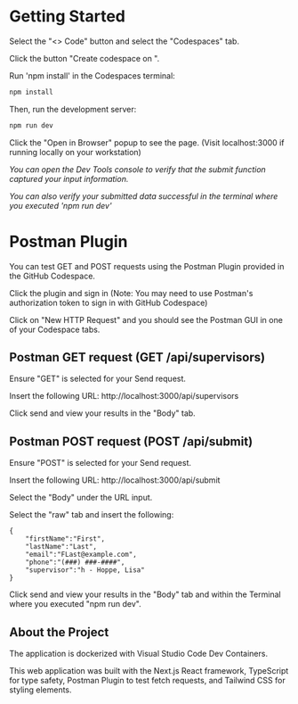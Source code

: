 # Getting Started

Select the "<> Code" button and select the "Codespaces" tab.

Click the button "Create codespace on ".

Run 'npm install' in the Codespaces terminal:

```bash
npm install
```

Then, run the development server:

```bash
npm run dev
```

Click the "Open in Browser" popup to see the page. (Visit localhost:3000 if running locally on your workstation)

_You can open the Dev Tools console to verify that the submit function captured your input information._

_You can also verify your submitted data successful in the terminal where you executed 'npm run dev'_

# Postman Plugin

You can test GET and POST requests using the Postman Plugin provided in the GitHub Codespace.

Click the plugin and sign in (Note: You may need to use Postman's authorization token to sign in with GitHub Codespace)

Click on "New HTTP Request" and you should see the Postman GUI in one of your Codespace tabs.

## Postman GET request (GET /api/supervisors)

Ensure "GET" is selected for your Send request.

Insert the following URL: http://localhost:3000/api/supervisors

Click send and view your results in the "Body" tab.

## Postman POST request (POST /api/submit)

Ensure "POST" is selected for your Send request.

Insert the following URL: http://localhost:3000/api/submit

Select the "Body" under the URL input.

Select the "raw" tab and insert the following:

```
{
    "firstName":"First",
    "lastName":"Last",
    "email":"FLast@example.com",
    "phone":"(###) ###-####",
    "supervisor":"h - Hoppe, Lisa"
}
```

Click send and view your results in the "Body" tab and within the Terminal where you executed "npm run dev".

## About the Project

The application is dockerized with Visual Studio Code Dev Containers.

This web application was built with the Next.js React framework, TypeScript for type safety, Postman Plugin to test fetch requests, and Tailwind CSS for styling elements.
